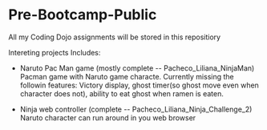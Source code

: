 # Pre-Bootcamp-Public
All my Coding Dojo  assignments will be stored in this repositiory

Intereting projects Includes:
- Naruto Pac Man game (mostly complete -- Pacheco_Liliana_NinjaMan)
    Pacman game with Naruto game characte. Currently missing the followin features: Victory display, ghost timer(so ghost move even when character does not), ability 
    to eat ghost when ramen is eaten.
    
- Ninja web controller (complete -- Pacheco_Liliana_Ninja_Challenge_2)
    Naruto character can run around in you web browser
 
